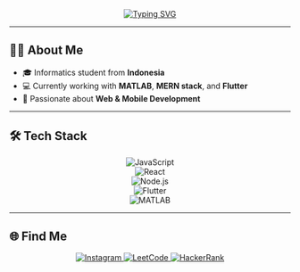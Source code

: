 <div align="center">
<a href="https://git.io/typing-svg"><img src="https://readme-typing-svg.demolab.com?font=JetBrains+Mono&pause=1000&color=87AD6D&center=true&vCenter=true&width=435&lines=Oh%2C+hi+There!;My+name+is+Adjie;I+am+an+informatic+student+currently;Junior+Full-Stack+Web+Developer" alt="Typing SVG" /></a>
</div>

---

## 👨‍💻 About Me
- 🎓 Informatics student from **Indonesia**  
- 💻 Currently working with **MATLAB**, **MERN stack**, and **Flutter**  
- 🚀 Passionate about **Web & Mobile Development**  

---

## 🛠 Tech Stack
<div align="center">

![JavaScript](https://img.shields.io/badge/JavaScript-000?style=for-the-badge&logo=javascript)  
![React](https://img.shields.io/badge/React-000?style=for-the-badge&logo=react)  
![Node.js](https://img.shields.io/badge/Node.js-000?style=for-the-badge&logo=node.js)  
![Flutter](https://img.shields.io/badge/Flutter-000?style=for-the-badge&logo=flutter)  
![MATLAB](https://img.shields.io/badge/MATLAB-000?style=for-the-badge&logo=mathworks)  

</div>

---

## 🌐 Find Me
<div align="center">
  <a href="https://instagram.com/adhfac">
    <img src="https://img.shields.io/badge/Instagram-E4405F?style=for-the-badge&logo=Instagram&logoColor=white" alt="Instagram"/>
  </a>
  <a href="https://leetcode.com/u/5zOza7nBkc/">
    <img src="https://img.shields.io/badge/LeetCode-FFA116?style=for-the-badge&logo=LeetCode&logoColor=black" alt="LeetCode"/>
  </a>
  <a href="https://www.hackerrank.com/profile/mdhafaadjiesapu1">
    <img src="https://img.shields.io/badge/HackerRank-2EC866?style=for-the-badge&logo=HackerRank&logoColor=white" alt="HackerRank"/>
  </a>
</div>
